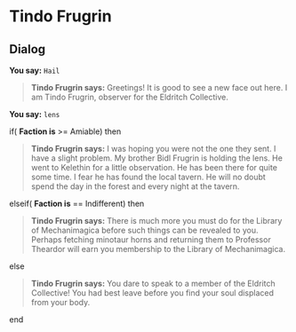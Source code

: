 # Tindo Frugrin









## Dialog

**You say:** `Hail`



>**Tindo Frugrin says:** Greetings! It is good to see a new face out here. I am Tindo Frugrin, observer for the Eldritch Collective.

**You say:** `lens`



if( **Faction is** >= Amiable) then



>**Tindo Frugrin says:** I was hoping you were not the one they sent. I have a slight problem. My brother Bidl Frugrin is holding the lens. He went to Kelethin for a little observation. He has been there for quite some time. I fear he has found the local tavern. He will no doubt spend the day in the forest and every night at the tavern.


elseif( **Faction is** == Indifferent) then



>**Tindo Frugrin says:** There is much more you must do for the Library of Mechanimagica before such things can be revealed to you.  Perhaps fetching minotaur horns and returning them to Professor Theardor will earn you membership to the Library of Mechanimagica.


else



>**Tindo Frugrin says:** You dare to speak to a member of the Eldritch Collective! You had best leave before you find your soul displaced from your body.

end







